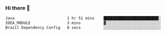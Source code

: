 ### Hi there 👋

<!--START_SECTION:waka-->

```txt
Java                       1 hr 51 mins    ████████████████████████░   96.62 %
IDEA_MODULE                3 mins          ▓░░░░░░░░░░░░░░░░░░░░░░░░   03.16 %
Brazil Dependency Config   0 secs          ░░░░░░░░░░░░░░░░░░░░░░░░░   00.22 %
```

<!--END_SECTION:waka-->

<!--
**jerry-shao/jerry-shao** is a ✨ _special_ ✨ repository because its `README.md` (this file) appears on your GitHub profile.

Here are some ideas to get you started:

- 🔭 I’m currently working on ...
- 🌱 I’m currently learning ...
- 👯 I’m looking to collaborate on ...
- 🤔 I’m looking for help with ...
- 💬 Ask me about ...
- 📫 How to reach me: ...
- 😄 Pronouns: ...
- ⚡ Fun fact: ...
-->
